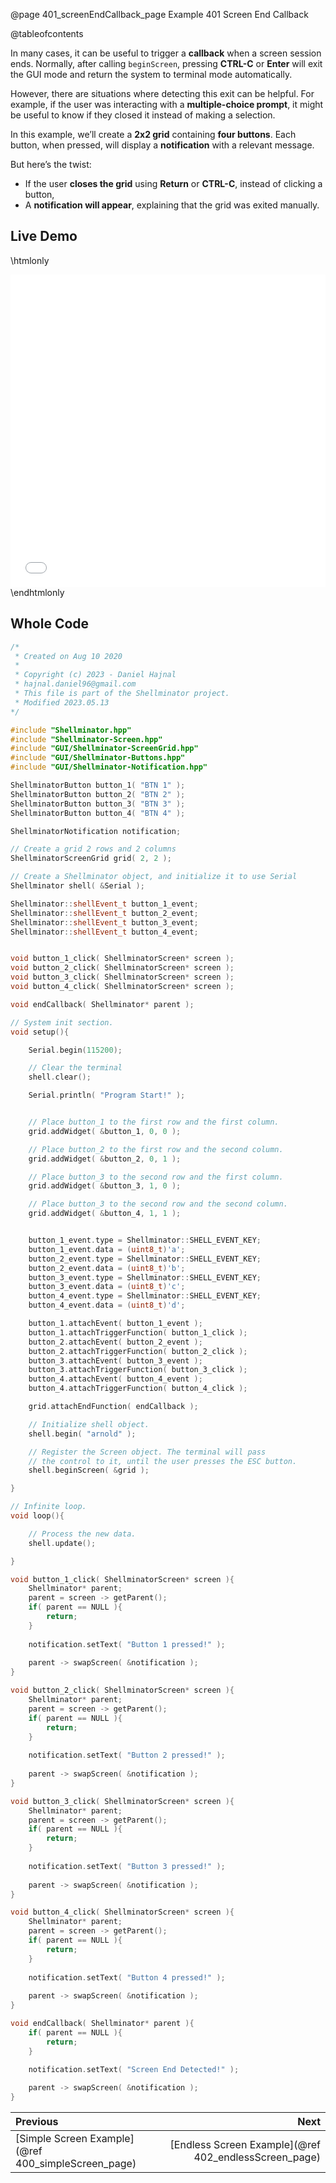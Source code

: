 @page 401_screenEndCallback_page Example 401 Screen End Callback

@tableofcontents

In many cases, it can be useful to trigger a **callback** when a screen session ends. Normally, after calling `beginScreen`, pressing **CTRL-C** or **Enter** will exit the GUI mode and return the system to terminal mode automatically.  

However, there are situations where detecting this exit can be helpful. For example, if the user was interacting with a **multiple-choice prompt**, it might be useful to know if they closed it instead of making a selection.  

In this example, we’ll create a **2x2 grid** containing **four buttons**. Each button, when pressed, will display a **notification** with a relevant message.  

But here’s the twist:  
- If the user **closes the grid** using **Return** or **CTRL-C**, instead of clicking a button,  
- A **notification will appear**, explaining that the grid was exited manually.  

## Live Demo

\htmlonly
<iframe id="demoFrame" src="webExamples/401_screenEndCallback.html" style="height:500px;width:100%;border:none;display:block;"></iframe>
\endhtmlonly

## Whole Code

```cpp
/*
 * Created on Aug 10 2020
 *
 * Copyright (c) 2023 - Daniel Hajnal
 * hajnal.daniel96@gmail.com
 * This file is part of the Shellminator project.
 * Modified 2023.05.13
*/

#include "Shellminator.hpp"
#include "Shellminator-Screen.hpp"
#include "GUI/Shellminator-ScreenGrid.hpp"
#include "GUI/Shellminator-Buttons.hpp"
#include "GUI/Shellminator-Notification.hpp"

ShellminatorButton button_1( "BTN 1" );
ShellminatorButton button_2( "BTN 2" );
ShellminatorButton button_3( "BTN 3" );
ShellminatorButton button_4( "BTN 4" );

ShellminatorNotification notification;

// Create a grid 2 rows and 2 columns
ShellminatorScreenGrid grid( 2, 2 );

// Create a Shellminator object, and initialize it to use Serial
Shellminator shell( &Serial );

Shellminator::shellEvent_t button_1_event;
Shellminator::shellEvent_t button_2_event;
Shellminator::shellEvent_t button_3_event;
Shellminator::shellEvent_t button_4_event;


void button_1_click( ShellminatorScreen* screen );
void button_2_click( ShellminatorScreen* screen );
void button_3_click( ShellminatorScreen* screen );
void button_4_click( ShellminatorScreen* screen );

void endCallback( Shellminator* parent );

// System init section.
void setup(){

    Serial.begin(115200);

    // Clear the terminal
    shell.clear();

    Serial.println( "Program Start!" );


    // Place button_1 to the first row and the first column.
    grid.addWidget( &button_1, 0, 0 );

    // Place button_2 to the first row and the second column.
    grid.addWidget( &button_2, 0, 1 );

    // Place button_3 to the second row and the first column.
    grid.addWidget( &button_3, 1, 0 );

    // Place button_3 to the second row and the second column.
    grid.addWidget( &button_4, 1, 1 );


    button_1_event.type = Shellminator::SHELL_EVENT_KEY;
    button_1_event.data = (uint8_t)'a';
    button_2_event.type = Shellminator::SHELL_EVENT_KEY;
    button_2_event.data = (uint8_t)'b';
    button_3_event.type = Shellminator::SHELL_EVENT_KEY;
    button_3_event.data = (uint8_t)'c';
    button_4_event.type = Shellminator::SHELL_EVENT_KEY;
    button_4_event.data = (uint8_t)'d';

    button_1.attachEvent( button_1_event );
    button_1.attachTriggerFunction( button_1_click );
    button_2.attachEvent( button_2_event );
    button_2.attachTriggerFunction( button_2_click );
    button_3.attachEvent( button_3_event );
    button_3.attachTriggerFunction( button_3_click );
    button_4.attachEvent( button_4_event );
    button_4.attachTriggerFunction( button_4_click );

    grid.attachEndFunction( endCallback );

    // Initialize shell object.
    shell.begin( "arnold" );

    // Register the Screen object. The terminal will pass
    // the control to it, until the user presses the ESC button.
    shell.beginScreen( &grid );

}

// Infinite loop.
void loop(){

    // Process the new data.
    shell.update();

}

void button_1_click( ShellminatorScreen* screen ){
    Shellminator* parent;
    parent = screen -> getParent();
    if( parent == NULL ){
        return;
    }
    
    notification.setText( "Button 1 pressed!" );
 
    parent -> swapScreen( &notification );
}

void button_2_click( ShellminatorScreen* screen ){
    Shellminator* parent;
    parent = screen -> getParent();
    if( parent == NULL ){
        return;
    }
    
    notification.setText( "Button 2 pressed!" );
 
    parent -> swapScreen( &notification );
}

void button_3_click( ShellminatorScreen* screen ){
    Shellminator* parent;
    parent = screen -> getParent();
    if( parent == NULL ){
        return;
    }
    
    notification.setText( "Button 3 pressed!" );
 
    parent -> swapScreen( &notification );
}

void button_4_click( ShellminatorScreen* screen ){
    Shellminator* parent;
    parent = screen -> getParent();
    if( parent == NULL ){
        return;
    }
    
    notification.setText( "Button 4 pressed!" );
 
    parent -> swapScreen( &notification );
}

void endCallback( Shellminator* parent ){
    if( parent == NULL ){
        return;
    }
    
    notification.setText( "Screen End Detected!" );

    parent -> swapScreen( &notification );
}
```

<div class="section_buttons">
 
| Previous          |                         Next |
|:------------------|-----------------------------:|
|[Simple Screen Example](@ref 400_simpleScreen_page) | [Endless Screen Example](@ref 402_endlessScreen_page) |
 
</div>